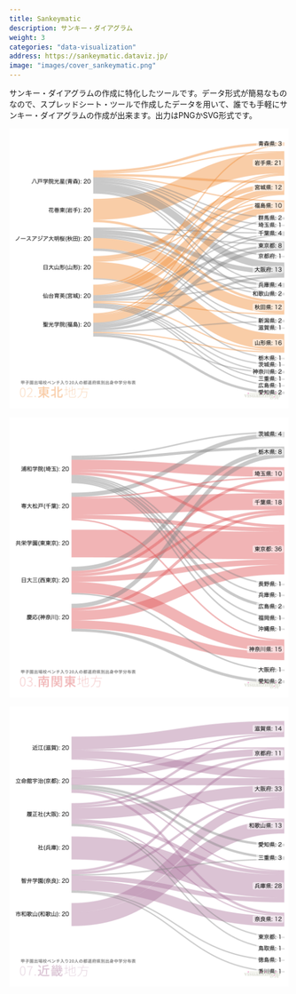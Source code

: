 ```yaml
---
title: Sankeymatic
description: サンキー・ダイアグラム
weight: 3
categories: "data-visualization"
address: https://sankeymatic.dataviz.jp/
image: "images/cover_sankeymatic.png"
---
```


サンキー・ダイアグラムの作成に特化したツールです。データ形式が簡易なものなので、スプレッドシート・ツールで作成したデータを用いて、誰でも手軽にサンキー・ダイアグラムの作成が出来ます。出力はPNGかSVG形式です。

![](images/screen_01.png)

![](images/screen_02.png)

![](images/screen_03.png)